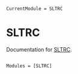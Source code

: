 ```@meta
CurrentModule = SLTRC
```

# SLTRC

Documentation for [SLTRC](https://github.com/aconitum3/SLTRC.jl).

```@index
```

```@autodocs
Modules = [SLTRC]
```
